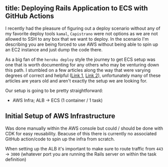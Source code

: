 title: Deploying Rails Application to ECS with GitHub Actions
----
I recently had the pleasure of figuring out a deploy scenario without any of my favorite deploy tools `kamal`, `Capistrano` were not options as we are not allowed to SSH to any box that we want to deploy. In the scenario I'm describing you are being forced to use AWS without being able to spin up an EC2 instance and just dump the code there.

As a big fan of the `heroku deploy` style the journey to get ECS setup was one that is worth documenting for any others who may be venturing down this path. I stumbled on a few articles along the way that were varying degrees of correct and helpful ([Link 1](https://www.honeybadger.io/blog/rails-docker-aws-fargate/), [Link 2](https://scoutapm.com/blog/deploying-to-aws-part-i-running-a-rails-app-on-fargate)), unfortunately many of these articles are years old and aren't exactly the setup we are looking for.

Our setup is going to be pretty straightforward:
  - AWS Infra; ALB -> ECS (1 container / 1 task)

## Initial Setup of AWS Infrastructure
Was done manually within the AWS console but could / should be done with CDK for easy reusability. Beacuse of this there is currently no associated GitHub action/code to spin up the infra from scratch.

When setting up the ALB it's important to make sure to route traffic from `443` -> `3000` (whatever port you are running the Rails server on within the task definition)
